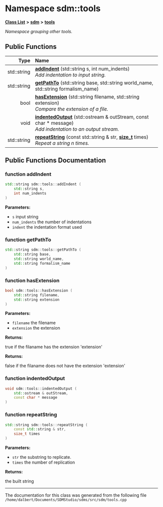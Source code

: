 
<NavBar active_item_id="2"/>

# Namespace sdm::tools


[**Class List**](annotated.md) **>** [**sdm**](namespacesdm.md) **>** [**tools**](namespacesdm_1_1tools.md)



_Namespace grouping other tools._ 
















## Public Functions

| Type | Name |
| ---: | :--- |
|  std::string | [**addIndent**](namespacesdm_1_1tools.md#function-addindent) (std::string s, int num\_indents) <br>_Add indentation to input string._  |
|  std::string | [**getPathTo**](namespacesdm_1_1tools.md#function-getpathto) (std::string base, std::string world\_name, std::string formalism\_name) <br> |
|  bool | [**hasExtension**](namespacesdm_1_1tools.md#function-hasextension) (std::string filename, std::string extension) <br>_Compare the extension of a file._  |
|  void | [**indentedOutput**](namespacesdm_1_1tools.md#function-indentedoutput) (std::ostream & outStream, const char \* message) <br>_Add indentation to an output stream._  |
|  std::string | [**repeatString**](namespacesdm_1_1tools.md#function-repeatstring) (const std::string & str, [**size\_t**](namespacesdm.md#typedef-size-t) times) <br>_Repeat a string n times._  |








## Public Functions Documentation


### function addIndent 


```cpp
std::string sdm::tools::addIndent (
    std::string s,
    int num_indents
) 
```




**Parameters:**


* `s` input string 
* `num_indents` the number of indentations 
* `indent` the indentation format used 



        

### function getPathTo 


```cpp
std::string sdm::tools::getPathTo (
    std::string base,
    std::string world_name,
    std::string formalism_name
) 
```



### function hasExtension 


```cpp
bool sdm::tools::hasExtension (
    std::string filename,
    std::string extension
) 
```




**Parameters:**


* `filename` the filename 
* `extension` the extension 



**Returns:**

true if the filaname has the extension 'extension' 




**Returns:**

false if the filaname does not have the extension 'extension' 




        

### function indentedOutput 


```cpp
void sdm::tools::indentedOutput (
    std::ostream & outStream,
    const char * message
) 
```



### function repeatString 


```cpp
std::string sdm::tools::repeatString (
    const std::string & str,
    size_t times
) 
```




**Parameters:**


* `str` the substring to replicate. 
* `times` the number of replication 



**Returns:**

the built string 




        

------------------------------
The documentation for this class was generated from the following file `/home/dalbert/Documents/SDMStudio/sdms/src/sdm/tools.cpp`